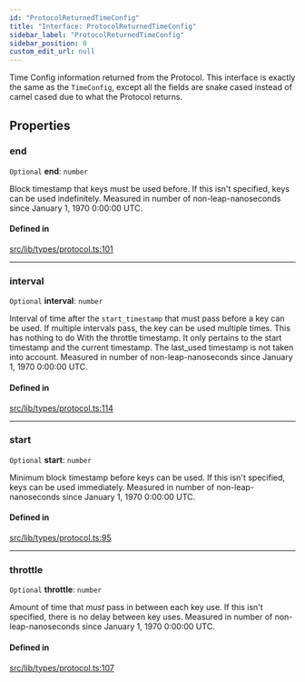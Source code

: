 ```yaml
---
id: "ProtocolReturnedTimeConfig"
title: "Interface: ProtocolReturnedTimeConfig"
sidebar_label: "ProtocolReturnedTimeConfig"
sidebar_position: 0
custom_edit_url: null
---
```


Time Config information returned from the Protocol. This interface is exactly the same as the `TimeConfig`, except all the fields are
snake cased instead of camel cased due to what the Protocol returns.

## Properties

### end

 `Optional` **end**: `number`

Block timestamp that keys must be used before. If this isn't specified, keys can be used indefinitely.
Measured in number of non-leap-nanoseconds since January 1, 1970 0:00:00 UTC.

#### Defined in

[src/lib/types/protocol.ts:101](https://github.com/keypom/keypom-js/blob/9d8244ce/src/lib/types/protocol.ts#L101)

___

### interval

 `Optional` **interval**: `number`

Interval of time after the `start_timestamp` that must pass before a key can be used. If multiple intervals pass, the key can be used multiple times. 
This has nothing to do With the throttle timestamp. It only pertains to the start timestamp and the current timestamp. The last_used timestamp is not taken into account.
Measured in number of non-leap-nanoseconds since January 1, 1970 0:00:00 UTC.

#### Defined in

[src/lib/types/protocol.ts:114](https://github.com/keypom/keypom-js/blob/9d8244ce/src/lib/types/protocol.ts#L114)

___

### start

 `Optional` **start**: `number`

Minimum block timestamp before keys can be used. If this isn't specified, keys can be used immediately.
Measured in number of non-leap-nanoseconds since January 1, 1970 0:00:00 UTC.

#### Defined in

[src/lib/types/protocol.ts:95](https://github.com/keypom/keypom-js/blob/9d8244ce/src/lib/types/protocol.ts#L95)

___

### throttle

 `Optional` **throttle**: `number`

Amount of time that *must* pass in between each key use. If this isn't specified, there is no delay between key uses.
Measured in number of non-leap-nanoseconds since January 1, 1970 0:00:00 UTC.

#### Defined in

[src/lib/types/protocol.ts:107](https://github.com/keypom/keypom-js/blob/9d8244ce/src/lib/types/protocol.ts#L107)
